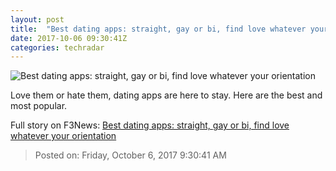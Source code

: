 ```yaml
---
layout: post
title:  "Best dating apps: straight, gay or bi, find love whatever your orientation"
date: 2017-10-06 09:30:41Z
categories: techradar
---
```


![Best dating apps: straight, gay or bi, find love whatever your orientation](http://cdn.mos.cms.futurecdn.net/CeKcQNpi2fcMbjZXZXPfeg-1200-80.jpeg)

Love them or hate them, dating apps are here to stay. Here are the best and most popular.


Full story on F3News: [Best dating apps: straight, gay or bi, find love whatever your orientation](http://www.f3nws.com/n/EyCVZD)

> Posted on: Friday, October 6, 2017 9:30:41 AM
